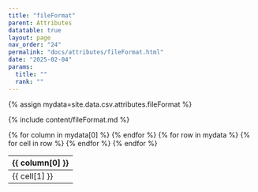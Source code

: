 ```yaml
---
title: "fileFormat"
parent: Attributes
datatable: true
layout: page
nav_order: "24"
permalink: "docs/attributes/fileFormat.html"
date: "2025-02-04"
params:
  title: ""
  rank: ""
---
```

{% assign mydata=site.data.csv.attributes.fileFormat %} 

{% include content/fileFormat.md %}

<table id="myTable" class="display" style="width:100%">
    <thead>
    {% for column in mydata[0] %}
        <th>{{ column[0] }}</th>
    {% endfor %}
    </thead>
    <tbody>
    {% for row in mydata %}
        <tr>
        {% for cell in row %}
            <td>{{ cell[1] }}</td>
        {% endfor %}
        </tr>
    {% endfor %}
    </tbody>
</table>
<script type="text/javascript">
  $(document).ready(function () {
    $('#myTable').DataTable({
      responsive: true,
      deferRender: false,
      paging: false,
      order: [],
    });
  });
</script>
